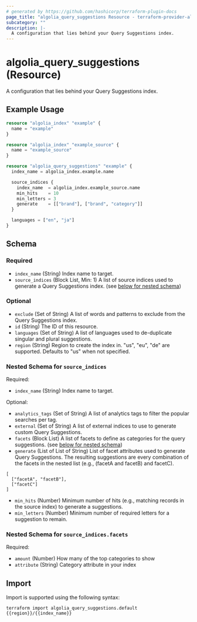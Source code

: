 ```yaml
---
# generated by https://github.com/hashicorp/terraform-plugin-docs
page_title: "algolia_query_suggestions Resource - terraform-provider-algolia"
subcategory: ""
description: |-
  A configuration that lies behind your Query Suggestions index.
---
```


# algolia_query_suggestions (Resource)

A configuration that lies behind your Query Suggestions index.

## Example Usage

```terraform
resource "algolia_index" "example" {
  name = "example"
}

resource "algolia_index" "example_source" {
  name = "example_source"
}

resource "algolia_query_suggestions" "example" {
  index_name = algolia_index.example.name

  source_indices {
    index_name  = algolia_index.example_source.name
    min_hits    = 10
    min_letters = 3
    generate    = [["brand"], ["brand", "category"]]
  }

  languages = ["en", "ja"]
}
```

<!-- schema generated by tfplugindocs -->
## Schema

### Required

- `index_name` (String) Index name to target.
- `source_indices` (Block List, Min: 1) A list of source indices used to generate a Query Suggestions index. (see [below for nested schema](#nestedblock--source_indices))

### Optional

- `exclude` (Set of String) A list of words and patterns to exclude from the Query Suggestions index.
- `id` (String) The ID of this resource.
- `languages` (Set of String) A list of languages used to de-duplicate singular and plural suggestions.
- `region` (String) Region to create the index in. "us", "eu", "de" are supported. Defaults to "us" when not specified.

<a id="nestedblock--source_indices"></a>
### Nested Schema for `source_indices`

Required:

- `index_name` (String) Index name to target.

Optional:

- `analytics_tags` (Set of String) A list of analytics tags to filter the popular searches per tag.
- `external` (Set of String) A list of external indices to use to generate custom Query Suggestions.
- `facets` (Block List) A list of facets to define as categories for the query suggestions. (see [below for nested schema](#nestedblock--source_indices--facets))
- `generate` (List of List of String) List of facet attributes used to generate Query Suggestions. The resulting suggestions are every combination of the facets in the nested list 
(e.g., (facetA and facetB) and facetC).
```
[
  ["facetA", "facetB"],
  ["facetC"]
]
```
- `min_hits` (Number) Minimum number of hits (e.g., matching records in the source index) to generate a suggestions.
- `min_letters` (Number) Minimum number of required letters for a suggestion to remain.

<a id="nestedblock--source_indices--facets"></a>
### Nested Schema for `source_indices.facets`

Required:

- `amount` (Number) How many of the top categories to show
- `attribute` (String) Category attribute in your index

## Import

Import is supported using the following syntax:

```shell
terraform import algolia_query_suggestions.default {{region}}/{{index_name}}
```
